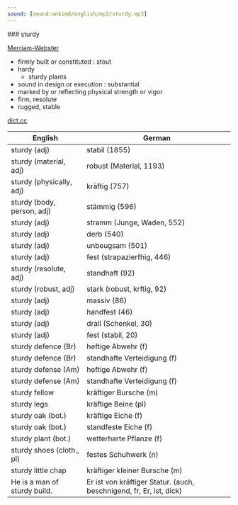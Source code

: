 ```yaml
---
sound: [sound:ankimd/english/mp3/sturdy.mp3]
---
```


\### sturdy

[Merriam-Webster](https://www.merriam-webster.com/dictionary/sturdy)

- firmly built or constituted : stout
- hardy
    - sturdy plants
- sound in design or execution : substantial
- marked by or reflecting physical strength or vigor
- firm, resolute
- rugged, stable

[dict.cc](https://www.dict.cc/sturdy)

| English        | German       |
| -------------- | ------------ |
| sturdy (adj) | stabil (1855) |
| sturdy (material, adj) | robust (Material, 1193) |
| sturdy (physically, adj) | kräftig (757) |
| sturdy (body, person, adj) | stämmig (596) |
| sturdy (adj) | stramm (Junge, Waden, 552) |
| sturdy (adj) | derb (540) |
| sturdy (adj) | unbeugsam (501) |
| sturdy (adj) | fest (strapazierfhig, 446) |
| sturdy (resolute, adj) | standhaft (92) |
| sturdy (robust, adj) | stark (robust, krftig, 92) |
| sturdy (adj) | massiv (86) |
| sturdy (adj) | handfest (46) |
| sturdy (adj) | drall (Schenkel, 30) |
| sturdy (adj) | fest (stabil, 20) |
| sturdy defence (Br) | heftige Abwehr (f) |
| sturdy defence (Br) | standhafte Verteidigung (f) |
| sturdy defense (Am) | heftige Abwehr (f) |
| sturdy defense (Am) | standhafte Verteidigung (f) |
| sturdy fellow | kräftiger Bursche (m) |
| sturdy legs | kräftige Beine (pl) |
| sturdy oak (bot.) | kräftige Eiche (f) |
| sturdy oak (bot.) | standfeste Eiche (f) |
| sturdy plant (bot.) | wetterharte Pflanze (f) |
| sturdy shoes (cloth., pl) | festes Schuhwerk (n) |
| sturdy little chap | kräftiger kleiner Bursche (m) |
| He is a man of sturdy build. | Er ist von kräftiger Statur. (auch, beschnigend, fr, Er, ist, dick) |
